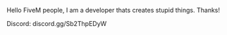Hello FiveM people, I am a developer thats creates stupid things. Thanks!

Discord: discord.gg/Sb2ThpEDyW
